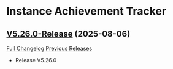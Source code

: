 # Instance Achievement Tracker

## [V5.26.0-Release](https://github.com/Dragnogd/Instance-Achievement-Tracker/tree/V5.26.0-Release) (2025-08-06)
[Full Changelog](https://github.com/Dragnogd/Instance-Achievement-Tracker/commits/V5.26.0-Release) [Previous Releases](https://github.com/Dragnogd/Instance-Achievement-Tracker/releases)

- Release V5.26.0  
